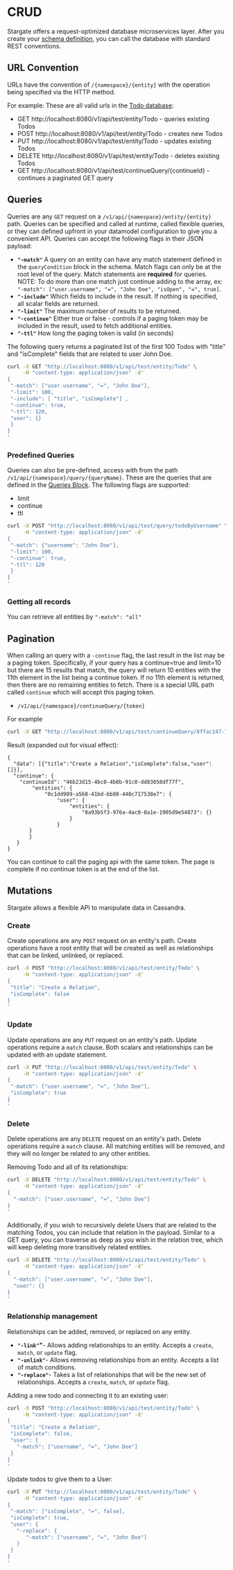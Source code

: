 <!--
    Copyright DataStax, Inc.
    Licensed under the Apache License, Version 2.0 (the "License");
    you may not use this file except in compliance with the License.
    You may obtain a copy of the License at
    http://www.apache.org/licenses/LICENSE-2.0
    Unless required by applicable law or agreed to in writing, software
    distributed under the License is distributed on an "AS IS" BASIS,
    WITHOUT WARRANTIES OR CONDITIONS OF ANY KIND, either express or implied.
    See the License for the specific language governing permissions and
    limitations under the License.
-->
# CRUD
Stargate offers a request-optimized database microservices layer. After you create your [schema definition](schema_definition.md), you can call the database with standard REST conventions.

## URL Convention
URLs have the convention of `/{namespace}/{entity}` with the operation being specified via the HTTP method. 

For example: These are all valid urls in the [Todo database](getting_started_todo_app.md):
- GET http://localhost:8080/v1/api/test/entity/Todo - queries existing Todos
- POST http://localhost:8080/v1/api/test/entity/Todo - creates new Todos
- PUT http://localhost:8080/v1/api/test/entity/Todo - updates existing Todos
- DELETE http://localhost:8080/v1/api/test/entity/Todo - deletes existing Todos
- GET http://localhost:8080/v1/api/test/continueQuery/{continueId} - continues a paginated GET query

## Queries
Queries are any `GET` request on a `/v1/api/{namespace}/entity/{entity}` path.
Queries can be specified and called at runtime, called flexible queries, or they can defined upfront
in your datamodel configuration to give you a convenient API. Queries can accept the following flags in their JSON payload:
* **`"-match"`** A query on an entity can have any match statement defined in the `queryCondition` block in the schema. 
    Match flags can only be at the root level of the query. Match statements are **required** for queries. NOTE:
To do more than one match just continue adding to the array, ex: `"-match": ["user.username", "=", "John Doe", "isOpen", "=", true]`.
* **`"-include"`** Which fields to include in the result. If nothing is specified, all scalar fields are returned. 
* **`"-limit"`** The maximum number of results to be returned.
* **`"-continue"`** Either true or false - controls if a paging token may be included in the result, used to fetch additional entities.
* **`"-ttl"`** How long the paging token is valid (in seconds)

The following query returns a paginated list of the first 100 Todos with "title" and "isComplete" fields that are related to user John Doe.
```sh
curl -X GET "http://localhost:8080/v1/api/test/entity/Todo" \
     -H "content-type: application/json" -d'
{
 "-match": ["user.username", "=", "John Doe"], 
 "-limit": 100,
 "-include": [ "title", "isComplete"] ,
 "-continue": true,
 "-ttl": 120,
 "user": {}
 }
}
'
```

### Predefined Queries
Queries can also be pre-defined, access with from the path `/v1/api/{namespace}/query/{queryName}`. These are the queries that are defined in the [Queries Block](schema_definition.md).
The following flags are supported:
 - limit
 - continue
 - ttl

```sh
curl -X POST "http://localhost:8080/v1/api/test/query/todoByUsername" \
     -H "content-type: application/json" -d'
{
 "-match": {"username": "John Doe"}, 
 "-limit": 100,
 "-continue": true,
 "-ttl": 120
 }
}
'
```

### Getting all records
You can retrieve all entities by `"-match": "all"`

## Pagination
When calling an query with a `-continue` flag, the last result in the list may be a paging token. Specifically, if your query has a continue=true and limit=10
but there are 15 results that match, the query will return 10 entities with the 11th element in the list being a continue token.  If no 11th element is returned,
then there are no remaining entities to fetch. 
There is a special URL path called `continue` which will accept this paging token.
-  `/v1/api/{namespace}/continueQuery/{token}`

For example
```sh
curl -X GET "http://localhost:8080/v1/api/test/continueQuery/8ffac247-77a5-4f38-94c0-ad2b0e95c9ae"
```

Result (expanded out for visual effect):
```
{ 
  "data": [{"title":"Create a Relation","isComplete":false,"user":[]}],
  "continue": {
  	"continueId": "46b23d15-4bc0-4b0b-91c0-dd83058df77f",
        "entities": {
            "0c1dd989-a568-41bd-bb80-440c717538e7": {
                "user": {
                    "entities": {
                        "8a93b5f3-976a-4ac0-8a1e-1905d9e54873": {}
                    }
                }
	   }
       }
   }
}
```

You can continue to call the paging api with the same token. The page is complete if no continue token is at the end of the list.

## Mutations
Stargate allows a flexible API to manipulate data in Cassandra.

### Create

Create operations are any `POST` request on an entity's path. Create operations have a root entity that will be created as well as relationships that can be linked, unlinked, or replaced.

```sh
curl -X POST "http://localhost:8080/v1/api/test/entity/Todo" \
     -H "content-type: application/json" -d'
{ 
 "title": "Create a Relation",
 "isComplete": false
}
'
```

### Update 
Update operations are any `PUT` request on an entity's path. Update operations require a `match` clause. Both scalars and relationships can be updated with an update statement.
```sh
curl -X PUT "http://localhost:8080/v1/api/test/entity/Todo" \
     -H "content-type: application/json" -d'
{ 
 "-match": ["user.username", "=", "John Doe"],
 "isComplete": true
}
'
```
### Delete
Delete operations are any `DELETE` request on an entity's path. Delete operations require a `match` clause. All matching entities will be removed, and they will no longer be related
to any other entities.

Removing Todo and all of its relationships:
```sh
curl -X DELETE "http://localhost:8080/v1/api/test/entity/Todo" \
     -H "content-type: application/json" -d'
{ 
  "-match": ["user.username", "=", "John Doe"]
}
'
```

Additionally, if you wish to recursively delete Users that are related to the matching Todos, you can include that relation in the payload.
Similar to a GET query, you can traverse as deep as you wish in the relation tree, which will keep deleting more transitively related entities.
```sh
curl -X DELETE "http://localhost:8080/v1/api/test/entity/Todo" \
     -H "content-type: application/json" -d'
{ 
  "-match": ["user.username", "=", "John Doe"],
  "user": {}
}
'
```

### Relationship management
Relationships can be added, removed, or replaced on any entity.
* **`"-link"`"**- Allows adding relationships to an entity. Accepts a `create`, `match`, or `update` flag.
* **`"-unlink"`**- Allows removing relationships from an entity. Accepts a list of match conditions.
* **`"-replace"`**- Takes a list of relationships that will be the new set of relationships. Accepts a `create`, `match`, or `update` flag.

Adding a new todo and connecting it to an existing user:
```sh
curl -X POST "http://localhost:8080/v1/api/test/entity/Todo" \
     -H "content-type: application/json" -d'
{ 
 "title": "Create a Relation",
 "isComplete": false,
 "user": {
   "-match": ["username", "=", "John Doe"]
 }
}
'
```
Update todos to give them to a User:
```sh
curl -X PUT "http://localhost:8080/v1/api/test/entity/Todo" \
     -H "content-type: application/json" -d'
{ 
 "-match": ["isComplete", "=", false],
 "isComplete": true,
 "user": {
   "-replace": {
      "-match": ["username", "=", "John Doe"]
   }
 }
}
'
